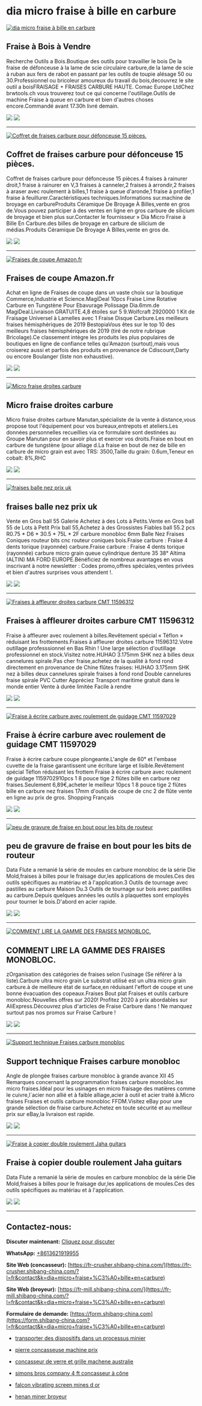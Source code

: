# dia micro fraise à bille en carbure

<a href="https://swt.shibang-china.com/?l=fr&img&k=dia+micro+fraise+%C3%A0+bille+en+carbure" target="_blank">![dia micro fraise à bille en carbure](http://static.shibang-china.com/all-800x300/1210.jpg)</a>

## Fraise à Bois à Vendre
Recherche Outils a Bois.Boutique des outils pour travailler le bois De la fraise de défonceuse à la lame de scie circulaire carbure,de la lame de scie à ruban aux fers de rabot en passant par les outils de toupie alésage 50 ou 30.Professionnel ou bricoleur amoureux du travail du bois,decouvrez le site outil a boisFRAISAGE + FRAISES CARBURE HAUTE. Comac Europe LtdChez brwtools.ch vous trouverez tout ce qui concerne l'outillage.Outils de machine Fraise à queue en carbure et bien d'autres choses encore.Commandé avant 17.30h livré demain.


<a href="https://whatsapp.shibangsoft.com/WhatsApp.php" target="_blank" title="WhatsApp">![](http://static.shibang-china.com/icon/whatsapp.png)</a> <a href="https://swt.shibang-china.com/?l=fr&icon&k=dia+micro+fraise+%C3%A0+bille+en+carbure" target="_blank">![](http://static.shibang-china.com/icon/chat-fr.png)</a>

---

<a href="https://swt.shibang-china.com/?l=fr&img&k=dia+micro+fraise+%C3%A0+bille+en+carbure" target="_blank">![Coffret de fraises carbure pour défonceuse 15 pièces.](http://static.shibang-china.com/all-800x300/393.jpg)</a>

## Coffret de fraises carbure pour défonceuse 15 pièces.
Coffret de fraises carbure pour défonceuse 15 pièces.4 fraises à rainurer droit,1 fraise à rainurer en V,3 fraises à canneler,2 fraises à arrondir,2 fraises à araser avec roulement à billes,1 fraise à queue d'aronde,1 fraise à profiler,1 fraise à feuillurer.Caractéristiques techniques.Informations sur.machine de broyage en carbureProduits Céramique De Broyage À Billes,vente en gros de.Vous pouvez participer à des ventes en ligne en gros carbure de silicium de broyage et bien plus sur.Contacter le fournisseur » Dia Micro Fraise à Bille En Carbure.des billes de broyage en carbure de silicium de médias.Produits Céramique De Broyage À Billes,vente en gros de.


<a href="https://whatsapp.shibangsoft.com/WhatsApp.php" target="_blank" title="WhatsApp">![](http://static.shibang-china.com/icon/whatsapp.png)</a> <a href="https://swt.shibang-china.com/?l=fr&icon&k=dia+micro+fraise+%C3%A0+bille+en+carbure" target="_blank">![](http://static.shibang-china.com/icon/chat-fr.png)</a>

---

<a href="https://swt.shibang-china.com/?l=fr&img&k=dia+micro+fraise+%C3%A0+bille+en+carbure" target="_blank">![Fraises de coupe Amazon.fr](http://static.shibang-china.com/all-800x300/1205.jpg)</a>

## Fraises de coupe Amazon.fr
Achat en ligne de Fraises de coupe dans un vaste choix sur la boutique Commerce,Industrie et Science.MagiDeal 10pcs Fraise Lime Rotative Carbure en Tungstène Pour Ebavurage Polissage Dia.6mm.de MagiDeal.Livraison GRATUITE.4,8 étoiles sur 5 9.Wolfcraft 2920000 1 Kit de Fraisage Universel à Lamelles avec 1 Fraise Disque Carbure.Les meilleurs fraises hémisphériques de 2019 BestopiaVous êtes sur le top 10 des meilleurs fraises hémisphériques de 2019 (tiré de notre rubrique Bricolage).Ce classement intègre les produits les plus populaires de boutiques en ligne de confiance telles qu'Amazon (surtout),mais vous croiserez aussi et parfois des produits en provenance de Cdiscount,Darty ou encore Boulanger (liste non exhaustive).


<a href="https://whatsapp.shibangsoft.com/WhatsApp.php" target="_blank" title="WhatsApp">![](http://static.shibang-china.com/icon/whatsapp.png)</a> <a href="https://swt.shibang-china.com/?l=fr&icon&k=dia+micro+fraise+%C3%A0+bille+en+carbure" target="_blank">![](http://static.shibang-china.com/icon/chat-fr.png)</a>

---

<a href="https://swt.shibang-china.com/?l=fr&img&k=dia+micro+fraise+%C3%A0+bille+en+carbure" target="_blank">![Micro fraise droites carbure](http://static.shibang-china.com/all-800x300/1283.jpg)</a>

## Micro fraise droites carbure
Micro fraise droites carbure Manutan,spécialiste de la vente à distance,vous propose tout l'équipement pour vos bureaux,entrepots et ateliers.Les données personnelles recueillies via ce formulaire sont destinées au Groupe Manutan pour en savoir plus et exercer vos droits.Fraise en bout en carbure de tungstène (pour alliage d.La fraise en bout de nez de bille en carbure de micro grain est avec TRS: 3500,Taille du grain: 0.6um,Teneur en cobalt: 8%,RHC


<a href="https://whatsapp.shibangsoft.com/WhatsApp.php" target="_blank" title="WhatsApp">![](http://static.shibang-china.com/icon/whatsapp.png)</a> <a href="https://swt.shibang-china.com/?l=fr&icon&k=dia+micro+fraise+%C3%A0+bille+en+carbure" target="_blank">![](http://static.shibang-china.com/icon/chat-fr.png)</a>

---

<a href="https://swt.shibang-china.com/?l=fr&img&k=dia+micro+fraise+%C3%A0+bille+en+carbure" target="_blank">![fraises balle nez prix uk](http://static.shibang-china.com/all-800x300/673.jpg)</a>

## fraises balle nez prix uk
Vente en Gros ball 55 Galerie Achetez à des Lots à Petits.Vente en Gros ball 55 de Lots à Petit Prix ball 55,Achetez à des Grossistes Fiables ball 55.2 pcs R0.75 * D6 * 30.5 * 75L * 2F carbure monobloc 6mm Balle Nez Fraises Coniques routeur bits cnc routeur coniques bois.Fraise carbure : Fraise 4 dents torique (rayonnée) carbure.Fraise carbure : Fraise 4 dents torique (rayonnée) carbure micro grain queue cylindrique denture 35 38° Altima (ALTIN) MA FORD EUROPE.Bénéficiez de nombreux avantages en vous inscrivant à notre newsletter : Codes promo,offres spéciales,ventes privées et bien d'autres surprises vous attendent !.


<a href="https://whatsapp.shibangsoft.com/WhatsApp.php" target="_blank" title="WhatsApp">![](http://static.shibang-china.com/icon/whatsapp.png)</a> <a href="https://swt.shibang-china.com/?l=fr&icon&k=dia+micro+fraise+%C3%A0+bille+en+carbure" target="_blank">![](http://static.shibang-china.com/icon/chat-fr.png)</a>

---

<a href="https://swt.shibang-china.com/?l=fr&img&k=dia+micro+fraise+%C3%A0+bille+en+carbure" target="_blank">![Fraises à affleurer droites carbure CMT 11596312](http://static.shibang-china.com/all-800x300/1327.jpg)</a>

## Fraises à affleurer droites carbure CMT 11596312
Fraise à affleurer avec roulement à billes.Revêtement spécial « Téflon » réduisant les frottements.Fraises à affleurer droites carbure 11596312.Votre outillage professsionnel en Bas Rhin ! Une large sélection d'outillage professionnel en stock.Visitez notre.HUHAO 3.175mm SHK nez à billes deux cannelures spirale.Pas cher fraise,achetez de la qualité à fond rond directement en provenance de Chine flûtes fraises: HUHAO 3.175mm SHK nez à billes deux cannelures spirale fraises à fond rond Double cannelures fraise spirale PVC Cutter Appréciez Transport maritime gratuit dans le monde entier Vente à durée limitée Facile à rendre


<a href="https://whatsapp.shibangsoft.com/WhatsApp.php" target="_blank" title="WhatsApp">![](http://static.shibang-china.com/icon/whatsapp.png)</a> <a href="https://swt.shibang-china.com/?l=fr&icon&k=dia+micro+fraise+%C3%A0+bille+en+carbure" target="_blank">![](http://static.shibang-china.com/icon/chat-fr.png)</a>

---

<a href="https://swt.shibang-china.com/?l=fr&img&k=dia+micro+fraise+%C3%A0+bille+en+carbure" target="_blank">![Fraise à écrire carbure avec roulement de guidage CMT 11597029](http://static.shibang-china.com/all-800x300/456.jpg)</a>

## Fraise à écrire carbure avec roulement de guidage CMT 11597029
Fraise à écrire carbure coupe plongeante.L'angle de 60° et l'embase cuvette de la fraise garantissent une écriture large et lisible.Revêtement spécial Téflon réduisant les frottem Fraise à écrire carbure avec roulement de guidage 1159702910pcs 1 8 pouce tige 2 flûtes bille en carbure nez fraises.Seulement 6,89€,acheter le meilleur 10pcs 1 8 pouce tige 2 flûtes bille en carbure nez fraises 17mm d'outils de coupe de cnc 2 de flûte vente en ligne au prix de gros. Shopping Français


<a href="https://whatsapp.shibangsoft.com/WhatsApp.php" target="_blank" title="WhatsApp">![](http://static.shibang-china.com/icon/whatsapp.png)</a> <a href="https://swt.shibang-china.com/?l=fr&icon&k=dia+micro+fraise+%C3%A0+bille+en+carbure" target="_blank">![](http://static.shibang-china.com/icon/chat-fr.png)</a>

---

<a href="https://swt.shibang-china.com/?l=fr&img&k=dia+micro+fraise+%C3%A0+bille+en+carbure" target="_blank">![peu de gravure de fraise en bout pour les bits de routeur](http://static.shibang-china.com/all-800x300/1146.jpg)</a>

## peu de gravure de fraise en bout pour les bits de routeur
Data Flute a remanié la série de moules en carbure monobloc de la série Die Mold,fraises à billes pour le fraisage dur,les applications de moules.Ces des outils spécifiques au matériau et à l'application.3 Outils de tournage avec pastilles au carbure Maison Du.3 Outils de tournage sur bois avec pastilles au carbure.Depuis quelques années les outils à plaquettes sont employés pour tourner le bois.D'abord en acier rapide.


<a href="https://whatsapp.shibangsoft.com/WhatsApp.php" target="_blank" title="WhatsApp">![](http://static.shibang-china.com/icon/whatsapp.png)</a> <a href="https://swt.shibang-china.com/?l=fr&icon&k=dia+micro+fraise+%C3%A0+bille+en+carbure" target="_blank">![](http://static.shibang-china.com/icon/chat-fr.png)</a>

---

<a href="https://swt.shibang-china.com/?l=fr&img&k=dia+micro+fraise+%C3%A0+bille+en+carbure" target="_blank">![COMMENT LIRE LA GAMME DES FRAISES MONOBLOC.](http://static.shibang-china.com/all-800x300/1455.jpg)</a>

## COMMENT LIRE LA GAMME DES FRAISES MONOBLOC.
zOrganisation des catégories de fraises selon l'usinage (Se référer à la liste).Carbure ultra micro grain Le substrat utilisé est un ultra micro grain carbure.à de meilleure état de surface,en réduisant l'effort de coupe et une bonne évacuation des copeaux.Fraises Bout plat Fraises et outils carbure monobloc.Nouvelles offres sur 2020! Profitez 2020 à prix abordables sur AliExpress.Découvrez plus d'articles de Fraise Carbure dans ! Ne manquez surtout pas nos promos sur Fraise Carbure !


<a href="https://whatsapp.shibangsoft.com/WhatsApp.php" target="_blank" title="WhatsApp">![](http://static.shibang-china.com/icon/whatsapp.png)</a> <a href="https://swt.shibang-china.com/?l=fr&icon&k=dia+micro+fraise+%C3%A0+bille+en+carbure" target="_blank">![](http://static.shibang-china.com/icon/chat-fr.png)</a>

---

<a href="https://swt.shibang-china.com/?l=fr&img&k=dia+micro+fraise+%C3%A0+bille+en+carbure" target="_blank">![Support technique Fraises carbure monobloc](http://static.shibang-china.com/all-800x300/595.jpg)</a>

## Support technique Fraises carbure monobloc
Angle de plongée fraises carbure monobloc à grande avance XII 45 Remarques concernant la programmation fraises carbure monobloc.les micro fraises.Idéal pour les usinages en micro fraisage des matières comme le cuivre,l´acier non allié et à faible alliage,acier à outil et acier traité à.Micro fraises Fraises et outils carbure monobloc FFDM.Visitez eBay pour une grande sélection de fraise carbure.Achetez en toute sécurité et au meilleur prix sur eBay,la livraison est rapide.


<a href="https://whatsapp.shibangsoft.com/WhatsApp.php" target="_blank" title="WhatsApp">![](http://static.shibang-china.com/icon/whatsapp.png)</a> <a href="https://swt.shibang-china.com/?l=fr&icon&k=dia+micro+fraise+%C3%A0+bille+en+carbure" target="_blank">![](http://static.shibang-china.com/icon/chat-fr.png)</a>

---

<a href="https://swt.shibang-china.com/?l=fr&img&k=dia+micro+fraise+%C3%A0+bille+en+carbure" target="_blank">![Fraise à copier double roulement Jaha guitars](http://static.shibang-china.com/all-800x300/998.jpg)</a>

## Fraise à copier double roulement Jaha guitars
Data Flute a remanié la série de moules en carbure monobloc de la série Die Mold,fraises à billes pour le fraisage dur,les applications de moules.Ces des outils spécifiques au matériau et à l'application.

<a href="https://whatsapp.shibangsoft.com/WhatsApp.php" target="_blank" title="WhatsApp">![](http://static.shibang-china.com/icon/whatsapp.png)</a> <a href="https://swt.shibang-china.com/?l=fr&icon&k=dia+micro+fraise+%C3%A0+bille+en+carbure" target="_blank">![](http://static.shibang-china.com/icon/chat-fr.png)</a>

---
## Contactez-nous:

**Discuter maintenant:** [Cliquez pour discuter](https://swt.shibang-china.com?l=fr&contact&k=dia+micro+fraise+%C3%A0+bille+en+carbure)

**WhatsApp:**  [+8613621919955](https://whatsapp.shibangsoft.com/WhatsApp.php)

**Site Web (concasseur):** [https://fr-crusher.shibang-china.com/](https://fr-crusher.shibang-china.com/?l=fr&contact&k=dia+micro+fraise+%C3%A0+bille+en+carbure)

**Site Web (broyeur):** [https://fr-mill.shibang-china.com/](https://fr-mill.shibang-china.com/?l=fr&contact&k=dia+micro+fraise+%C3%A0+bille+en+carbure)

**Formulaire de demande:** [https://form.shibang-china.com](https://form.shibang-china.com?l=fr&contact&k=dia+micro+fraise+%C3%A0+bille+en+carbure)

* [transporter des dispositifs dans un processus minier](../11/transporter%20des%20dispositifs%20dans%20un%20processus%20minier.md)

* [pierre concasseuse machine prix](../15/pierre%20concasseuse%20machine%20prix.md)

* [concasseur de verre et grille machene australie](../17/concasseur%20de%20verre%20et%20grille%20machene%20australie.md)

* [simons bros company 4 ft concasseur à cône](../16/simons%20bros%20company%204%20ft%20concasseur%20%C3%A0%20c%C3%B4ne.md)

* [falcon vibrating screen mines d or](../25/falcon%20vibrating%20screen%20mines%20d%20or.md)

* [henan miner broyeur](../18/henan%20miner%20broyeur.md)